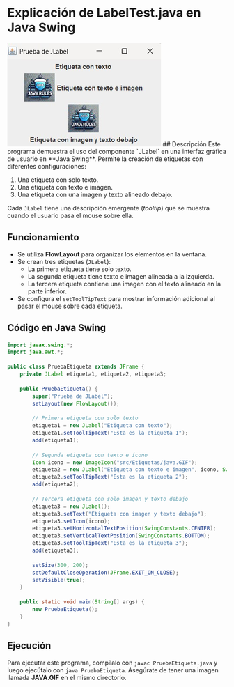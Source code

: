 # Explicación de LabelTest.java en Java Swing

<img alt="Ejemplo de uso de eqtiquetas" src="https://github.com/jumagoca78/POO/blob/main/15%20Java%20Swing%20Widgets/Todos%20los%20Widgets/imagenes/JLabel.jpg">
## Descripción
Este programa demuestra el uso del componente `JLabel` en una interfaz gráfica de usuario en **Java Swing**. Permite la creación de etiquetas con diferentes configuraciones:

1. Una etiqueta con solo texto.
2. Una etiqueta con texto e imagen.
3. Una etiqueta con una imagen y texto alineado debajo.

Cada `JLabel` tiene una descripción emergente (*tooltip*) que se muestra cuando el usuario pasa el mouse sobre ella.

## Funcionamiento
- Se utiliza **FlowLayout** para organizar los elementos en la ventana.
- Se crean tres etiquetas (`JLabel`):
  - La primera etiqueta tiene solo texto.
  - La segunda etiqueta tiene texto e imagen alineada a la izquierda.
  - La tercera etiqueta contiene una imagen con el texto alineado en la parte inferior.
- Se configura el `setToolTipText` para mostrar información adicional al pasar el mouse sobre cada etiqueta.

## Código en Java Swing 
```java
import javax.swing.*;
import java.awt.*;

public class PruebaEtiqueta extends JFrame {
    private JLabel etiqueta1, etiqueta2, etiqueta3;

    public PruebaEtiqueta() {
        super("Prueba de JLabel");
        setLayout(new FlowLayout());

        // Primera etiqueta con solo texto
        etiqueta1 = new JLabel("Etiqueta con texto");
        etiqueta1.setToolTipText("Esta es la etiqueta 1");
        add(etiqueta1);

        // Segunda etiqueta con texto e ícono
        Icon icono = new ImageIcon("src/Etiquetas/java.GIF");
        etiqueta2 = new JLabel("Etiqueta con texto e imagen", icono, SwingConstants.LEFT);
        etiqueta2.setToolTipText("Esta es la etiqueta 2");
        add(etiqueta2);

        // Tercera etiqueta con solo imagen y texto debajo
        etiqueta3 = new JLabel();
        etiqueta3.setText("Etiqueta con imagen y texto debajo");
        etiqueta3.setIcon(icono);
        etiqueta3.setHorizontalTextPosition(SwingConstants.CENTER);
        etiqueta3.setVerticalTextPosition(SwingConstants.BOTTOM);
        etiqueta3.setToolTipText("Esta es la etiqueta 3");
        add(etiqueta3);

        setSize(300, 200);
        setDefaultCloseOperation(JFrame.EXIT_ON_CLOSE);
        setVisible(true);
    }

    public static void main(String[] args) {
        new PruebaEtiqueta();
    }
}

```

## Ejecución
Para ejecutar este programa, compílalo con `javac PruebaEtiqueta.java` y luego ejecútalo con `java PruebaEtiqueta`. Asegúrate de tener una imagen llamada **JAVA.GIF** en el mismo directorio.

